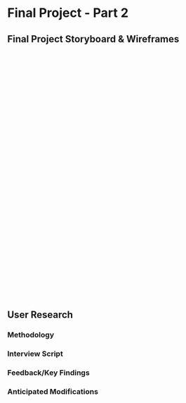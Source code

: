 # Final Project - Part 2
## Final Project Storyboard & Wireframes
<script type='text/javascript' src='https://prod-useast-b.online.tableau.com/javascripts/api/viz_v1.js'></script><div class='tableauPlaceholder' style='width: 1280px; height: 555px;'><object class='tableauViz' width='1280' height='555' style='display:none;'><param name='host_url' value='https%3A%2F%2Fprod-useast-b.online.tableau.com%2F' /> <param name='embed_code_version' value='3' /> <param name='site_root' value='&#47;t&#47;lsayredataviz' /><param name='name' value='USMichelinMap&#47;Sheet1' /><param name='tabs' value='no' /><param name='toolbar' value='yes' /><param name='showAppBanner' value='false' /></object></div>
## User Research
### Methodology
### Interview Script
### Feedback/Key Findings
### Anticipated Modifications
